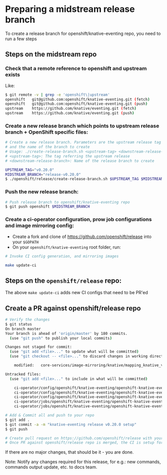 # Preparing a midstream release branch

To create a release branch for openshift/knative-eventing repo, you need to run a few steps

## Steps on the midstream repo

### Check that a remote reference to openshift and upstream exists

Like:

```bash
$ git remote -v | grep -e 'openshift\|upstream'
openshift	git@github.com:openshift/knative-eventing.git (fetch)
openshift	git@github.com:openshift/knative-eventing.git (push)
upstream	https://github.com/knative/eventing.git (fetch)
upstream	https://github.com/knative/eventing.git (push)
```

### Create a new release branch which points to upstream release branch + OpenShift specific files:
```bash
# Create a new release branch. Parameters are the upstream release tag
# and the name of the branch to create
# Usage: ./create-release-branch.sh <upstream-tag> <downstream-release-branch>
# <upstream-tag>: The tag referring the upstream release
# <downstream-release-branch>: Name of the release branch to create

UPSTREAM_TAG="v0.20.0"
MIDSTREAM_BRANCH="release-v0.20.0"
$ ./openshift/release/create-release-branch.sh $UPSTREAM_TAG $MIDSTREAM_BRANCH
```


### Push the new release branch:
```bash
# Push release branch to openshift/knative-eventing repo
$ git push openshift $MIDSTREAM_BRANCH
```

### Create a ci-operator configuration, prow job configurations and image mirroring config:

* Create a fork and clone of https://github.com/openshift/release into your `$GOPATH`
* On your `openshift/knative-eventing` root folder, run:

```bash
# Invoke CI config generation, and mirroring images

make update-ci
```

## Steps on the `openshift/release` repo:

The above `make update-ci` adds new CI configs that need to be PR'ed

## Create a PR against openshift/release repo

```bash
# Verify the changes
$ git status
On branch master
Your branch is ahead of 'origin/master' by 180 commits.
  (use "git push" to publish your local commits)

Changes not staged for commit:
  (use "git add <file>..." to update what will be committed)
  (use "git checkout -- <file>..." to discard changes in working directory)

	modified:   core-services/image-mirroring/knative/mapping_knative_v0_20_quay

Untracked files:
  (use "git add <file>..." to include in what will be committed)

	ci-operator/config/openshift/knative-eventing/openshift-knative-eventing-release-v0.20.0.yaml
	ci-operator/config/openshift/knative-eventing/openshift-knative-eventing-release-v0.20.0__46.yaml
	ci-operator/config/openshift/knative-eventing/openshift-knative-eventing-release-v0.20.0__47.yaml
	ci-operator/jobs/openshift/knative-eventing/openshift-knative-eventing-release-v0.20.0-postsubmits.yaml
	ci-operator/jobs/openshift/knative-eventing/openshift-knative-eventing-release-v0.20.0-presubmits.yaml

# Add & Commit all and push to your repo
$ git add .
$ git commit -a -m "knative-eventing release v0.20.0 setup"
$ git push

# Create pull request on https://github.com/openshift/release with your changes
# Once PR against openshift/release repo is merged, the CI is setup for release-branch
```

If there are no major changes, that should be it - you are done.

Note: Notify any changes required for this release, for e.g.: new commands, commands output update, etc. to docs team.
